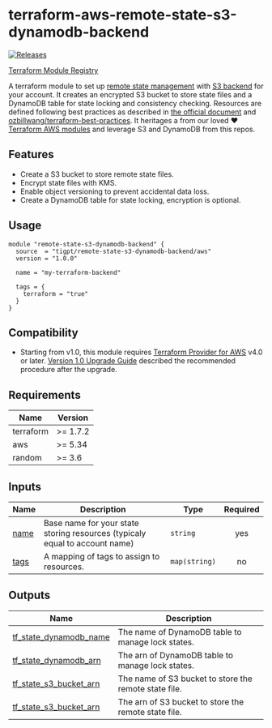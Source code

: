 # terraform-aws-remote-state-s3-dynamodb-backend

[![Releases](https://img.shields.io/github/v/release/tigpt/terraform-aws-remote-state-s3-dynamodb-backend)](https://github.com/tigpt/terraform-aws-remote-state-s3-dynamodb-backend/releases/latest)

[Terraform Module Registry](https://registry.terraform.io/modules/tigpt/remote-state-s3-dynamodb-backend/aws)

A terraform module to set up [remote state management](https://www.terraform.io/docs/state/remote.html) with [S3 backend](https://www.terraform.io/docs/backends/types/s3.html) for your account. It creates an encrypted S3 bucket to store state files and a DynamoDB table for state locking and consistency checking.
Resources are defined following best practices as described in [the official document](https://www.terraform.io/docs/backends/types/s3.html#multi-account-aws-architecture) and [ozbillwang/terraform-best-practices](https://github.com/ozbillwang/terraform-best-practices).
It heritages a from our loved ❤️ [Terraform AWS modules](https://registry.terraform.io/namespaces/terraform-aws-modules) and leverage S3 and DynamoDB from this repos.

## Features

- Create a S3 bucket to store remote state files.
- Encrypt state files with KMS.
- Enable object versioning to prevent accidental data loss.
- Create a DynamoDB table for state locking, encryption is optional.

## Usage

```hcl
module "remote-state-s3-dynamodb-backend" {
  source  = "tigpt/remote-state-s3-dynamodb-backend/aws"
  version = "1.0.0"

  name = "my-terraform-backend"

  tags = {
    terraform = "true"
  }
}
```

## Compatibility

- Starting from v1.0, this module requires [Terraform Provider for AWS](https://github.com/terraform-providers/terraform-provider-aws) v4.0 or later. [Version 1.0 Upgrade Guide](./docs/upgrade-1.0.md) described the recommended procedure after the upgrade.

<!-- BEGINNING OF PRE-COMMIT-TERRAFORM DOCS HOOK -->
## Requirements

| Name | Version |
|------|---------|
| terraform | >= 1.7.2 |
| aws | >= 5.34 |
| random | >= 3.6 |

## Inputs

| Name | Description | Type | Required |
|------|-------------|------|:--------:|
| <a name="iname"></a> [name](#name) | Base name for your state storing resources (typicaly equal to account name) | `string` | yes |
| <a name="input_tags"></a> [tags](#input\_tags) | A mapping of tags to assign to resources. | `map(string)` | no |

## Outputs

| Name | Description |
|------|-------------|
| <a name="tf_state_dynamodb_name"></a> [tf\_state\_dynamodb\_name](#tf\_state\_dynamodb\_name) | The name of DynamoDB table to manage lock states. |
| <a name="tf_state_dynamodb_arn"></a> [tf\_state\_dynamodb\_arn](#tf\_state\_dynamodb\_arn) | The arn of DynamoDB table to manage lock states. |
| <a name="tf_state_s3_bucket_name"></a> [tf\_state\_s3\_bucket\_arn](#tf\_state\_s3\_bucket\_arnt) | The name of S3 bucket to store the remote state file. |
| <a name="tf_state_s3_bucket_arn"></a> [tf\_state\_s3\_bucket\_arn](#tf\_state\_s3\_bucket\_arn) | The arn of S3 bucket to store the remote state file. |
